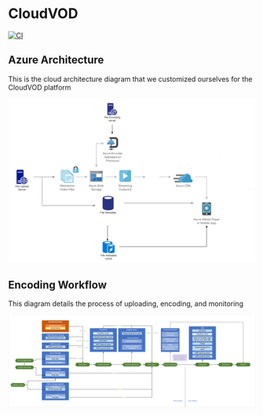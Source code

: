 # CloudVOD

[![CI](https://github.com/jigar288/CloudVOD/workflows/CI/badge.svg)](https://github.com/jigar288/CloudVOD/actions?query=workflow%3ACI)

## Azure Architecture 

This is the cloud architecture diagram that we customized ourselves for the CloudVOD platform

![CloudVOD Arch](resources/azure-cloud-vod-architecture-diagram.png)

## Encoding Workflow

This diagram details the process of uploading, encoding, and monitoring

![Encoding Workflow](resources/encoding-workflow.svg)